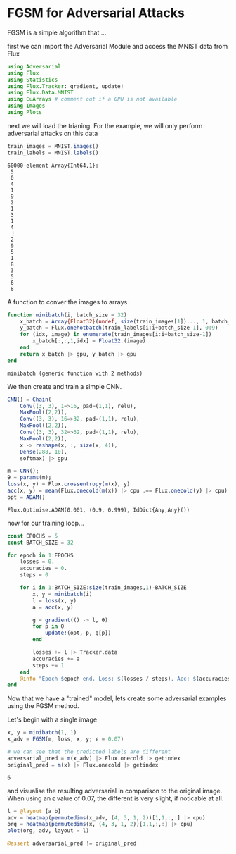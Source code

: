 # FGSM for Adversarial Attacks

FGSM is a simple algorithm that ...



first we can import the Adversarial Module and access the MNIST data
from Flux

````julia
using Adversarial
using Flux
using Statistics
using Flux.Tracker: gradient, update!
using Flux.Data.MNIST
using CuArrays # comment out if a GPU is not available
using Images
using Plots
````




next we will load the trianing. For the example, we will only perform adversarial
attacks on this data

````julia
train_images = MNIST.images()
train_labels = MNIST.labels()
````


````
60000-element Array{Int64,1}:
 5
 0
 4
 1
 9
 2
 1
 3
 1
 4
 ⋮
 2
 9
 5
 1
 8
 3
 5
 6
 8
````




A function to conver the images to arrays

````julia
function minibatch(i, batch_size = 32)
    x_batch = Array{Float32}(undef, size(train_images[1])..., 1, batch_size)
    y_batch = Flux.onehotbatch(train_labels[i:i+batch_size-1], 0:9)
    for (idx, image) in enumerate(train_images[i:i+batch_size-1])
        x_batch[:,:,1,idx] = Float32.(image)
    end
    return x_batch |> gpu, y_batch |> gpu
end
````


````
minibatch (generic function with 2 methods)
````




We then create and train a simple CNN.

````julia
CNN() = Chain(
    Conv((3, 3), 1=>16, pad=(1,1), relu),
    MaxPool((2,2)),
    Conv((3, 3), 16=>32, pad=(1,1), relu),
    MaxPool((2,2)),
    Conv((3, 3), 32=>32, pad=(1,1), relu),
    MaxPool((2,2)),
    x -> reshape(x, :, size(x, 4)),
    Dense(288, 10),
    softmax) |> gpu

m = CNN();
θ = params(m);
loss(x, y) = Flux.crossentropy(m(x), y)
acc(x, y) = mean(Flux.onecold(m(x)) |> cpu .== Flux.onecold(y) |> cpu)
opt = ADAM()
````


````
Flux.Optimise.ADAM(0.001, (0.9, 0.999), IdDict{Any,Any}())
````




now for our training loop...

````julia
const EPOCHS = 5
const BATCH_SIZE = 32

for epoch in 1:EPOCHS
    losses = 0.
    accuracies = 0.
    steps = 0

    for i in 1:BATCH_SIZE:size(train_images,1)-BATCH_SIZE
        x, y = minibatch(i)
        l = loss(x, y)
        a = acc(x, y)

        g = gradient(() -> l, θ)
        for p in θ
            update!(opt, p, g[p])
        end

        losses += l |> Tracker.data
        accuracies += a
        steps += 1
    end
    @info "Epoch $epoch end. Loss: $(losses / steps), Acc: $(accuracies / steps)"
end
````




Now that we have a "trained" model, lets create some adversarial examples
using the FGSM method.

Let's begin with a single image

````julia
x, y = minibatch(1, 1)
x_adv = FGSM(m, loss, x, y; ϵ = 0.07)

# we can see that the predicted labels are different
adversarial_pred = m(x_adv) |> Flux.onecold |> getindex
original_pred = m(x) |> Flux.onecold |> getindex
````


````
6
````




and visualise the resulting adversarial in comparison to the original image.
When using an ϵ value of 0.07, the different is very slight, if noticable
at all.

````julia
l = @layout [a b]
adv = heatmap(permutedims(x_adv, (4, 3, 1, 2))[1,1,:,:] |> cpu)
org = heatmap(permutedims(x, (4, 3, 1, 2))[1,1,:,:] |> cpu)
plot(org, adv, layout = l)

@assert adversarial_pred != original_pred
````


